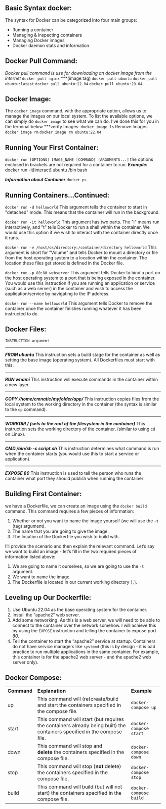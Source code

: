 ## Basic Syntax docker:
The syntax for Docker can be categorized into four main groups:
- Running a container
- Managing & Inspecting containers
- Managing Docker images
- Docker daemon stats and information
## Docker Pull Command:
*Docker pull command is use for downloading an docker image from the internet*
`docker pull nginx`
	***(image:tag)
 `docker pull ubuntu` 
 `docker pull ubuntu:latest`
 `docker pull ubuntu:22.04`
 `docker pull ubuntu:20.04`

## Docker Image:
The `docker image` command, with the appropriate option, allows us to manage the images on our local system. To list the available options, we can simply do `docker image` to see what we can do. I’ve done this for you in the terminal below
***verify Images:
`docker image ls`
Remove Images
`docker image rm`
`docker image rm ubuntu:22.04`

## Running Your First Container:
`docker run [OPTIONS] IMAGE_NAME [COMMAND] [ARGUMENTS...]`
the options enclosed in brackets are not required for a container to run.
***Example:***
docker run -it[interact] ubuntu /bin bash 

***Information about Container*** `docker ps`

## Running Containers...Continued:
`docker run -d helloworld`
This argument tells the container to start in "detached" mode. This means that the container will run in the background.

`docker run -it helloworld`
This argument has two parts. The "i" means run interactively, and "t" tells Docker to run a shell within the container. We would use this option if we wish to interact with the container directly once it runs.

`docker run -v /host/os/directory:/container/directory helloworld`
This argument is short for "Volume" and tells Docker to mount a directory or file from the host operating system to a location within the container. The location these files get stored is defined in the Docker file.

`docker run -p 80:80 webserver`
This argument tells Docker to bind a port on the host operating system to a port that is being exposed in the container. You would use this instruction if you are running an application or service (such as a web server) in the container and wish to access the application/service by navigating to the IP address.

`docker run --name helloworld`
This argument tells Docker to remove the container once the container finishes running whatever it has been instructed to do.

## Docker Files:
`INSTRUCTION argument`
******
***FROM ubuntu***
This instruction sets a build stage for the container as well as setting the base image (operating system). All Dockerfiles must start with this.

******
***RUN whami***
This instruction will execute commands in the container within a new layer.
******
***COPY /home/cmnatic/myfolder/app/***
This instruction copies files from the local system to the working directory in the container (the syntax is similar to the `cp` command).
******
***WORKDIR /  (sets to the root of the filesystem in the container)***
This instruction sets the working directory of the container. (similar to using `cd` on Linux).

******
***CMD /bin/sh -c script.sh***
This instruction determines what command is run when the container starts (you would use this to start a service or application).

******
***EXPOSE 80***
This instruction is used to tell the person who runs the container what port they should publish when running the container

## Building First Container:
we have a Dockerfile, we can create an image using the `docker build` command. This command requires a few pieces of information:

1. Whether or not you want to name the image yourself (we will use the `-t` (tag) argument).
2. The name that you are going to give the image.
3. The location of the Dockerfile you wish to build with.

I’ll provide the scenario and then explain the relevant command. Let’s say we want to build an image - let’s fill in the two required pieces of information listed above:

1. We are going to name it ourselves, so we are going to use the `-t` argument.
2. We want to name the image.
3. The Dockerfile is located in our current working directory (`.`).

## Leveling up Our Dockerfile:
1. Use Ubuntu 22.04 as the base operating system for the container.
2. Install the “apache2” web server.
3. Add some networking. As this is a web server, we will need to be able to connect to the container over the network somehow. I will achieve this by using the `EXPOSE` instruction and telling the container to expose port _80_.
4. Tell the container to start the “apache2” service at startup. Containers do not have service managers like `systemd` (this is by design - it is bad practice to run multiple applications in the same container. For example, this container is for the apache2 web server - and the apache2 web server only).

## Docker Compose:
|             |                                                                                                                         |                        |
| ----------- | ----------------------------------------------------------------------------------------------------------------------- | ---------------------- |
| **Command** | **Explanation**                                                                                                         | **Example**            |
| up          | This command will (re)create/build and start the containers specified in the compose file.                              | `docker-compose up`    |
| start       | This command will start (but requires the containers already being built) the containers specified in the compose file. | `docker-compose start` |
| down        | This command will stop and **delete** the containers specified in the compose file.                                     | `docker-compose down`  |
| stop        | This command will stop (**not** delete) the containers specified in the compose file.                                   | `docker-compose stop`  |
| build       | This command will build (but will not start) the containers specified in the compose file.                              | `docker-compose build` |